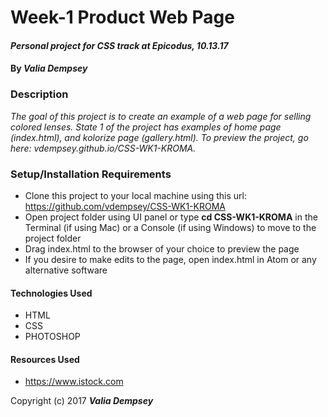 # Week-1 Product Web Page

#### _Personal project for CSS track at Epicodus, 10.13.17_

#### By _**Valia Dempsey**_

### Description
_The goal of this project is to create an example of a web page for selling colored lenses.
State 1 of the project has examples of home page (index.html), and kolorize page (gallery.html). 
To preview the project, go here: vdempsey.github.io/CSS-WK1-KROMA._


### Setup/Installation Requirements

* Clone this project to your local machine using this url: https://github.com/vdempsey/CSS-WK1-KROMA
* Open project folder using UI panel or type **cd CSS-WK1-KROMA** in the Terminal (if using Mac) or a Console (if using Windows) to move to the project folder
* Drag index.html to the browser of your choice to preview the page
* If you desire to make edits to the page, open index.html in Atom or any alternative software

#### Technologies Used

* HTML
* CSS
* PHOTOSHOP

#### Resources Used

* https://www.istock.com



Copyright (c) 2017 **_Valia Dempsey_**
